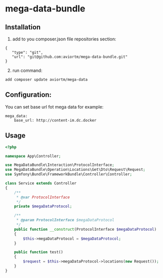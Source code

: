 # mega-data-bundle

## Installation
1. add to you composer.json file repositories section:


```
{
   "type": "git",
   "url": "git@github.com:aviortm/mega-data-bundle.git"
}
``` 

2. run command:
```
add composer update aviortm/mega-data
```

## Configuration:
You can set base url fot mega data
for example:
```
mega_data:
    base_url: http://content-im.dc.docker
```    

## Usage 

```php
<?php

namespace App\Controller;

use MegaDataBundle\Interaction\ProtocolInterface;
use MegaDataBundle\Operation\Locations\Get\Dto\Request\Request;
use Symfony\Bundle\FrameworkBundle\Controller\Controller;

class Service extends Controller
{
    /**
     * @var ProtocolInterface
     */
    private $megaDataProtocol;

    /**
     * @param ProtocolInterface $megaDataProtocol
     */
    public function __construct(ProtocolInterface $megaDataProtocol)
    {
        $this->megaDataProtocol = $megaDataProtocol;
    }

    public function test()
    {
        $request = $this->megaDataProtocol->locations(new Request());
    }
}

```